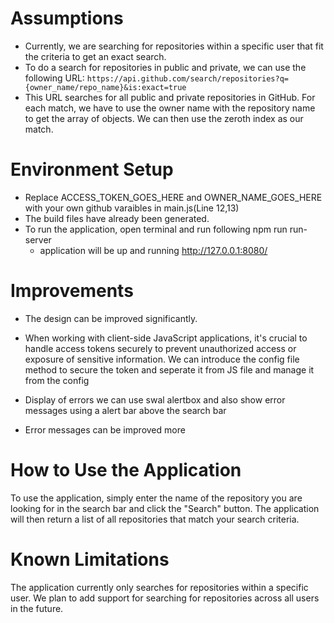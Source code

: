 # Assumptions

- Currently, we are searching for repositories within a specific user that fit the criteria to get an exact search.
- To do a search for repositories in public and private, we can use the following URL:
  `https://api.github.com/search/repositories?q={owner_name/repo_name}&is:exact=true`
- This URL searches for all public and private repositories in GitHub. For each match, we have to use the owner name with the repository name to get the array of objects. We can then use the zeroth index as our match.

# Environment Setup

- Replace ACCESS_TOKEN_GOES_HERE and OWNER_NAME_GOES_HERE with your own github varaibles in main.js(Line 12,13)
- The build files have already been generated.
- To run the application, open terminal and run following npm run run-server
    - application will be up and running http://127.0.0.1:8080/

# Improvements

- The design can be improved significantly.
- When working with client-side JavaScript applications, it's crucial to handle access tokens securely to prevent unauthorized access or exposure of sensitive information. We can introduce the config file method to secure the token and seperate it from JS file and manage it from the config

- Display of errors we can use swal alertbox and also show error messages using a alert bar above the search bar
- Error messages can be improved more

# How to Use the Application

To use the application, simply enter the name of the repository you are looking for in the search bar and click the "Search" button. The application will then return a list of all repositories that match your search criteria.

# Known Limitations

The application currently only searches for repositories within a specific user. We plan to add support for searching for repositories across all users in the future.
